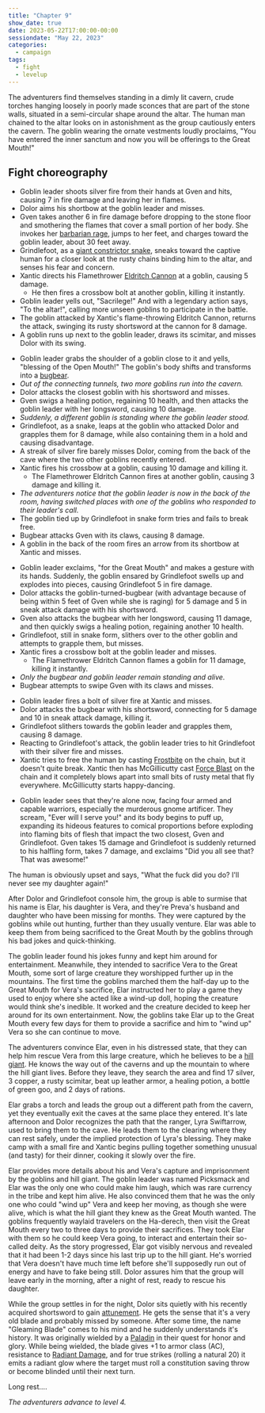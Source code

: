```yaml
---
title: "Chapter 9"
show_date: true
date: 2023-05-22T17:00:00-00:00
sessiondate: "May 22, 2023"
categories:
  - campaign
tags:
  - fight
  - levelup
---
```


The adventurers find themselves standing in a dimly lit cavern, crude torches hanging loosely
in poorly made sconces that are part of the stone walls, situated in a semi-circular shape
around the altar. The human man chained to the altar looks on in astonishment as the group
cautiously enters the cavern. The goblin wearing the ornate vestments loudly proclaims, "You
have entered the inner sanctum and now you will be offerings to the Great Mouth!"

## Fight choreography

<!-- Round 1 -->
*   Goblin leader shoots silver fire from their hands at Gven and hits, causing 7 in fire
    damage and leaving her in flames.
*   Dolor aims his shortbow at the goblin leader and misses.
*   Gven takes another 6 in fire damage before dropping to the stone floor and smothering
    the flames that cover a small portion of her body. She invokes her
    [barbarian rage](https://www.thegamer.com/dungeons-dragons-dnd-barbarian-rage-explained-guide/),
    jumps to her feet, and charges toward the goblin leader, about 30 feet away.
*   Grindlefoot, as a [giant constrictor snake](https://www.dndbeyond.com/monsters/16878-giant-constrictor-snake),
    sneaks toward the captive human for a closer look at the rusty
    chains binding him to the altar, and senses his fear and concern.
*   Xantic directs his Flamethrower [Eldritch Cannon](http://dnd5e.wikidot.com/artificer:artillerist#toc2)
    at a goblin, causing 5 damage.
    *   He then fires a crossbow bolt at another goblin, killing it instantly.
*   Goblin leader yells out, "Sacrilege!" And with a legendary action says, "To the altar!",
    calling more unseen goblins to participate in the battle.
*   The goblin attacked by Xantic's flame-throwing Eldritch Cannon, returns the attack, swinging
    its rusty shortsword at the cannon for 8 damage.
*   A goblin runs up next to the goblin leader, draws its scimitar, and misses Dolor with its swing.

<!-- Round 2 -->
*   Goblin leader grabs the shoulder of a goblin close to it and yells, "blessing of the Open Mouth!"
    The goblin's body shifts and transforms into a [bugbear](https://www.dndbeyond.com/monsters/16817-bugbear).
*   _Out of the connecting tunnels, two more goblins run into the cavern._
*   Dolor attacks the closest goblin with his shortsword and misses.
*   Gven swigs a healing potion, regaining 10 health, and then attacks the goblin leader
    with her longsword, causing 10 damage.
*   _Suddenly, a different goblin is standing where the goblin leader stood._
*   Grindlefoot, as a snake, leaps at the goblin who attacked Dolor and grapples them for
    8 damage, while also containing them in a hold and causing disadvantage.
*   A streak of silver fire barely misses Dolor, coming from the back of the cave where the
    two other goblins recently entered.
*   Xantic fires his crossbow at a goblin, causing 10 damage and killing it.
    *   The Flamethrower Eldritch Cannon fires at another goblin, causing 3 damage and killing it.
*   _The adventurers notice that the goblin leader is now in the back of the room, having
    switched places with one of the goblins who responded to their leader's call._
*   The goblin tied up by Grindlefoot in snake form tries and fails to break free.
*   Bugbear attacks Gven with its claws, causing 8 damage.
*   A goblin in the back of the room fires an arrow from its shortbow at Xantic and misses.

<!-- Round 3 -->
*   Goblin leader exclaims, "for the Great Mouth" and makes a gesture with its hands. Suddenly,
    the goblin ensared by Grindlefoot swells up and explodes into pieces, causing Grindlefoot
    5 in fire damage.
*   Dolor attacks the goblin-turned-bugbear (with advantage because of being within 5 feet of
    Gven while she is raging) for 5 damage and 5 in sneak attack damage with his shortsword.
*   Gven also attacks the bugbear with her longsword, causing 11 damage, and then quickly swigs
    a healing potion, regaining another 10 health.
*   Grindlefoot, still in snake form, slithers over to the other goblin and attempts to grapple
    them, but misses.
*   Xantic fires a crossbow bolt at the goblin leader and misses.
    *   The Flamethrower Eldritch Cannon flames a goblin for 11 damage, killing it instantly.
*   _Only the bugbear and goblin leader remain standing and alive._
*   Bugbear attempts to swipe Gven with its claws and misses.

<!-- Round 4 -->
*   Goblin leader fires a bolt of silver fire at Xantic and misses.
*   Dolor attacks the bugbear with his shortsword, connecting for 5 damage and 10 in sneak
    attack damage, killing it.
*   Grindlefoot slithers towards the goblin leader and grapples them, causing 8 damage.
*   Reacting to Grindlefoot's attack, the goblin leader tries to hit Grindlefoot with their
    silver fire and misses.
*   Xantic tries to free the human by casting [Frostbite](https://www.dndbeyond.com/spells/frostbite)
    on the chain, but it doesn't quite break. Xantic then has McGillicutty cast
    [Force Blast](https://www.5esrd.com/spellcasting/3pp-spells/spells-onyx-path-publishing/force-blast/)
    on the chain and it completely blows apart into small bits of rusty metal that fly everywhere.
    McGillicutty starts happy-dancing.

<!-- Round 5 -->
*   Goblin leader sees that they're alone now, facing four armed and capable warriors, especially
    the murderous gnome artificer. They scream, "Ever will I serve you!" and its body begins to puff up,
    expanding its hideous features to comical proportions before exploding into flaming bits of
    flesh that impact the two closest, Gven and Grindlefoot. Gven takes 15 damage and Grindlefoot
    is suddenly returned to his halfling form, takes 7 damage, and exclaims "Did you all see that?
    That was awesome!"

The human is obviously upset and says, "What the fuck did you do? I'll never see my daughter again!" 

After Dolor and Grindlefoot console him, the group is able to surmise that his name is Elar, his
daughter is Vera, and they're Preva's husband and daughter who have been missing for months. They
were captured by the goblins while out hunting, further than they usually venture. Elar was able
to keep them from being sacrificed to the Great Mouth by the goblins through his bad jokes and
quick-thinking.

The goblin leader found his jokes funny and kept him around for entertainment.
Meanwhile, they intended to sacrifice Vera to the Great Mouth, some sort of large creature they worshipped
further up in the mountains. The first time the goblins marched them the half-day up to the Great Mouth for
Vera's sacrifice, Elar instructed her to play a game they used to enjoy where she acted like a
wind-up doll, hoping the creature would think she's inedible. It worked and the creature decided
to keep her around for its own entertainment. Now, the goblins take Elar up to the Great Mouth
every few days for them to provide a sacrifice and him to "wind up" Vera so she can continue to move.

The adventurers convince Elar, even in his distressed state, that they can help him rescue Vera
from this large creature, which he believes to be a [hill giant](https://www.dndbeyond.com/monsters/16923-hill-giant).
He knows the way out of the caverns and up the mountain to where the hill giant lives.
Before they leave, they search the area and find 17 silver, 3 copper, a rusty scimitar, beat up
leather armor, a healing potion, a bottle of green goo, and 2 days of rations.

Elar grabs a torch and leads the group out a different path from the cavern, yet they eventually
exit the caves at the same place they entered. It's late afternoon and Dolor recognizes
the path that the ranger, Lyra Swiftarrow, used to bring them to the cave. He leads them to
the clearing where they can rest safely, under the implied protection of Lyra's blessing.
They make camp with a small fire and Xantic begins pulling together something unusual
(and tasty) for their dinner, cooking it slowly over the fire.

Elar provides more details about his and Vera's capture and imprisonment by the goblins and hill
giant. The goblin leader was named Picksmack and Elar was the only one who could make him laugh,
which was rare currency in the tribe and kept him alive. He also convinced them that he was the
only one who could "wind up" Vera and keep her moving, as though she were alive, which is what
the hill giant they knew as the Great Mouth wanted. The goblins frequently waylaid travelers on
the Ha-derech, then visit the Great Mouth every two to three days to provide their sacrifices.
They took Elar with them so he could keep Vera going, to interact and entertain their so-called
deity. As the story progressed, Elar got visibly nervous and revealed that it had been 1-2 days
since his last trip up to the hill giant. He's worried that Vera doesn't have much time left
before she'll supposedly run out of energy and have to fake being still. Dolor assures him that
the group will leave early in the morning, after a night of rest, ready to rescue his daughter.

While the group settles in for the night, Dolor sits quietly with his recently acquired
shortsword to gain [attunement](https://www.dndbeyond.com/sources/basic-rules/magic-items#Attunement).
He gets the sense that it's a very old blade and probably missed by someone. After some time,
the name "Gleaming Blade" comes to his mind and he suddenly understands it's history. It was
originally wielded by a [Paladin](https://www.dndbeyond.com/classes/paladin) in their quest
for honor and glory. While being wielded, the blade gives +1 to armor class (AC), resistance
to [Radiant Damage](https://nerdnightnews.com/radiant-damage-5e/), and for true strikes
(rolling a natural 20) it emits a radiant glow where the target must roll a constitution
saving throw or become blinded until their next turn.

Long rest….
   
_The adventurers advance to level 4._
